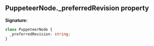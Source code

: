 ## PuppeteerNode.\_preferredRevision property

**Signature:**

```typescript
class PuppeteerNode {
  _preferredRevision: string;
}
```
